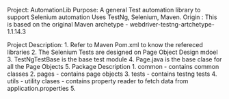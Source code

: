Project: AutomationLib
Purpose: A general Test automation library to support Selenium automation
         Uses TestNg, Selenium, Maven.
Origin : This is based on the  original Maven archetype - webdriver-testng-artchetype-1.1.14.3


Project Description:
	1. Refer to Maven Pom.xml to know the refereced libraries
	2. The Selenium Tests are designed on Page Object Design mdoel
	3. TestNgTestBase is the base test module
	4. Page.java is the base clase for all the Page Objects
	5. Package Description
		1. common -  contains common classes
		2. pages - contains page objects
		3. tests - contains testng tests
		4. utils - utility clases - contains property reader to fetch data from application.properties
		5. 

 
 
	 
